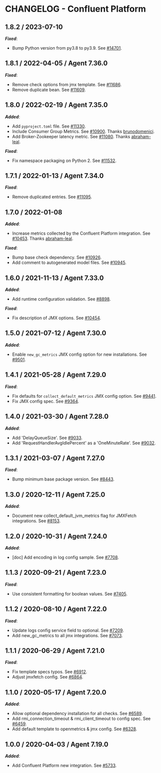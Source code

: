 # CHANGELOG - Confluent Platform

## 1.8.2 / 2023-07-10

***Fixed***:

* Bump Python version from py3.8 to py3.9. See [#14701](https://github.com/DataDog/integrations-core/pull/14701).

## 1.8.1 / 2022-04-05 / Agent 7.36.0

***Fixed***:

* Remove check options from jmx template. See [#11686](https://github.com/DataDog/integrations-core/pull/11686).
* Remove duplicate bean. See [#11609](https://github.com/DataDog/integrations-core/pull/11609).

## 1.8.0 / 2022-02-19 / Agent 7.35.0

***Added***:

* Add `pyproject.toml` file. See [#11330](https://github.com/DataDog/integrations-core/pull/11330).
* Include Consumer Group Metrics. See [#10900](https://github.com/DataDog/integrations-core/pull/10900). Thanks [brunodomenici](https://github.com/brunodomenici).
* Add Broker-Zookeeper latency metric. See [#11080](https://github.com/DataDog/integrations-core/pull/11080). Thanks [abraham-leal](https://github.com/abraham-leal).

***Fixed***:

* Fix namespace packaging on Python 2. See [#11532](https://github.com/DataDog/integrations-core/pull/11532).

## 1.7.1 / 2022-01-13 / Agent 7.34.0

***Fixed***:

* Remove duplicated entries. See [#11095](https://github.com/DataDog/integrations-core/pull/11095).

## 1.7.0 / 2022-01-08

***Added***:

* Increase metrics collected by the Confluent Platform integration. See [#10453](https://github.com/DataDog/integrations-core/pull/10453). Thanks [abraham-leal](https://github.com/abraham-leal).

***Fixed***:

* Bump base check dependency. See [#10926](https://github.com/DataDog/integrations-core/pull/10926).
* Add comment to autogenerated model files. See [#10945](https://github.com/DataDog/integrations-core/pull/10945).

## 1.6.0 / 2021-11-13 / Agent 7.33.0

***Added***:

* Add runtime configuration validation. See [#8898](https://github.com/DataDog/integrations-core/pull/8898).

***Fixed***:

* Fix description of JMX options. See [#10454](https://github.com/DataDog/integrations-core/pull/10454).

## 1.5.0 / 2021-07-12 / Agent 7.30.0

***Added***:

* Enable `new_gc_metrics` JMX config option for new installations. See [#9501](https://github.com/DataDog/integrations-core/pull/9501).

## 1.4.1 / 2021-05-28 / Agent 7.29.0

***Fixed***:

* Fix defaults for `collect_default_metrics` JMX config option. See [#9441](https://github.com/DataDog/integrations-core/pull/9441).
* Fix JMX config spec. See [#9364](https://github.com/DataDog/integrations-core/pull/9364).

## 1.4.0 / 2021-03-30 / Agent 7.28.0

***Added***:

* Add 'DelayQueueSize'. See [#9033](https://github.com/DataDog/integrations-core/pull/9033).
* Add 'RequestHandlerAvgIdlePercent' as a 'OneMinuteRate'. See [#9032](https://github.com/DataDog/integrations-core/pull/9032).

## 1.3.1 / 2021-03-07 / Agent 7.27.0

***Fixed***:

* Bump minimum base package version. See [#8443](https://github.com/DataDog/integrations-core/pull/8443).

## 1.3.0 / 2020-12-11 / Agent 7.25.0

***Added***:

* Document new collect_default_jvm_metrics flag for JMXFetch integrations. See [#8153](https://github.com/DataDog/integrations-core/pull/8153).

## 1.2.0 / 2020-10-31 / Agent 7.24.0

***Added***:

* [doc] Add encoding in log config sample. See [#7708](https://github.com/DataDog/integrations-core/pull/7708).

## 1.1.3 / 2020-09-21 / Agent 7.23.0

***Fixed***:

* Use consistent formatting for boolean values. See [#7405](https://github.com/DataDog/integrations-core/pull/7405).

## 1.1.2 / 2020-08-10 / Agent 7.22.0

***Fixed***:

* Update logs config service field to optional. See [#7209](https://github.com/DataDog/integrations-core/pull/7209).
* Add new_gc_metrics to all jmx integrations. See [#7073](https://github.com/DataDog/integrations-core/pull/7073).

## 1.1.1 / 2020-06-29 / Agent 7.21.0

***Fixed***:

* Fix template specs typos. See [#6912](https://github.com/DataDog/integrations-core/pull/6912).
* Adjust jmxfetch config. See [#6864](https://github.com/DataDog/integrations-core/pull/6864).

## 1.1.0 / 2020-05-17 / Agent 7.20.0

***Added***:

* Allow optional dependency installation for all checks. See [#6589](https://github.com/DataDog/integrations-core/pull/6589).
* Add rmi_connection_timeout & rmi_client_timeout to config spec. See [#6459](https://github.com/DataDog/integrations-core/pull/6459).
* Add default template to openmetrics & jmx config. See [#6328](https://github.com/DataDog/integrations-core/pull/6328).

## 1.0.0 / 2020-04-03 / Agent 7.19.0

***Added***:

* Add Confluent Platform new integration. See [#5733](https://github.com/DataDog/integrations-core/pull/5733).
